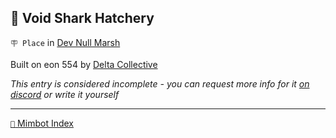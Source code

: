 ## 🦈 Void Shark Hatchery

`🪧 Place` in [Dev Null Marsh](<https://zeithalt.github.io/r/dev_null_marsh.html>)

Built on eon 554 by [Delta Collective](<https://zeithalt.github.io/r/delta_collective.html>)

_This entry is considered incomplete - you can request more info for it [on discord](<https://discord.com/channels/562910943848169472/1173922660489633802>) or write it yourself_


-----
[`📑` Mimbot Index](<https://zeithalt.github.io/r/#3e80>)
<!---
keywords:  dc, dev null marsh
aliases: 
-->